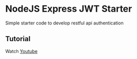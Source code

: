 # NodeJS Express JWT Starter

Simple starter code to develop restful api authentication

## Tutorial

Watch [Youtube](https://youtu.be/2jqok-WgelI)
